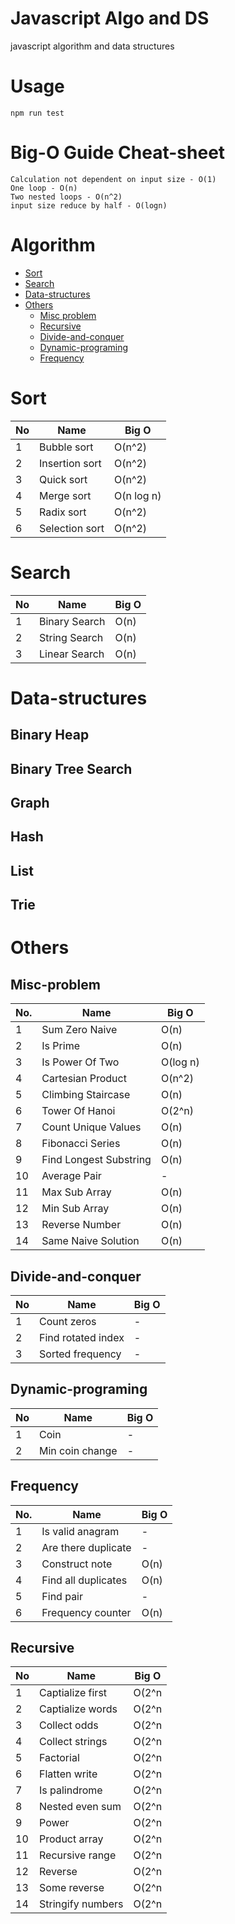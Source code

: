 # Javascript Algo and DS
javascript algorithm and data structures
# Usage
```npm
npm run test
```
# **Big-O Guide Cheat-sheet**
    Calculation not dependent on input size - O(1)
    One loop - O(n)
    Two nested loops - O(n^2)
    input size reduce by half - O(logn)
# Algorithm
* [Sort](#sort)
* [Search](#search)
* [Data-structures](#data-structures)
* [Others](#others)
    * [Misc problem](#frequency)
    * [Recursive](#recursive)
    * [Divide-and-conquer](#divide-and-conquer)
    * [Dynamic-programing](#dynamic-programing)
    * [Frequency](#frequency)
# Sort
| No | Name | Big O |
| - | --- | --- |
| 1 | Bubble sort | O(n^2) |
| 2 | Insertion sort | O(n^2) |
| 3 | Quick sort | O(n^2) |
| 4 | Merge sort | O(n log n) |
| 5 | Radix sort | O(n^2) |
| 6 | Selection sort | O(n^2) |
# Search 
|No|Name| Big O |
| - | --- | --- |
| 1 | Binary Search | O(n) |
| 2 | String Search | O(n) |
| 3 | Linear Search | O(n) |

# Data-structures
## Binary Heap
## Binary Tree Search
## Graph
## Hash
## List
## Trie
# Others
## Misc-problem
|No. | Name | Big O |
| - | --- | --- |
| 1 | Sum Zero Naive | O(n) |
| 2 | Is Prime | O(n) |
| 3 | Is Power Of Two  | O(log n) |
| 4 | Cartesian Product | O(n^2) |
| 5 | Climbing Staircase | O(n) |
| 6 | Tower Of Hanoi | O(2^n) |
| 7 | Count Unique Values | O(n) |
| 8 | Fibonacci Series | O(n) |
| 9 | Find Longest Substring | O(n) |
| 10 | Average Pair | - |
| 11 | Max Sub Array | O(n) |
| 12 | Min Sub Array | O(n) |
| 13 | Reverse Number | O(n) |
| 14 | Same Naive Solution | O(n) |
## Divide-and-conquer
|No|Name| Big O |
| - | --- | --- |
| 1 | Count zeros | - |
| 2 | Find rotated index | - |
| 3 | Sorted frequency | - |
## Dynamic-programing
|No|Name| Big O |
| - | --- | --- |
| 1 | Coin | - |
| 2 | Min coin change | - |
## Frequency
|No. | Name | Big O |
| - | --- | --- |
| 1 |  Is valid anagram  | - |
| 2 |  Are there duplicate  | - |
| 3 |  Construct note  | O(n) |
| 4 |  Find all duplicates  | O(n) |
| 5 |  Find pair  | - |
| 6 |  Frequency counter  | O(n) |
## Recursive
| No | Name | Big O |
| - | --- | --- |
| 1 | Captialize first | O(2^n |
| 2 | Captialize words | O(2^n |
| 3 | Collect odds | O(2^n |
| 4 | Collect strings | O(2^n |
| 5 | Factorial | O(2^n |
| 6 | Flatten write | O(2^n |
| 7 | Is palindrome  | O(2^n |
| 8 | Nested even sum | O(2^n |
| 9 | Power | O(2^n |
| 10 | Product array | O(2^n |
| 11 | Recursive range | O(2^n |
| 12 | Reverse | O(2^n |
| 13 | Some reverse | O(2^n |
| 14 | Stringify numbers | O(2^n |
